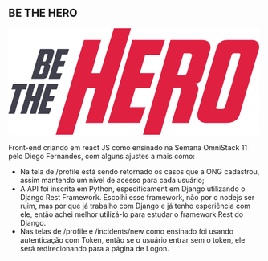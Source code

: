 ## BE THE HERO
![enter image description here](https://github.com/bonfimjustino7/bethehero/blob/master/src/assets/logo.svg)


Front-end criando em react JS como ensinado na Semana OmniStack 11 pelo Diego Fernandes, com alguns ajustes a mais como: 
- Na tela de /profile está sendo retornado os casos que a ONG cadastrou, assim mantendo um nível de acesso para cada usuário;
- A API foi inscrita em Python, especificament em Django utilizando o Django Rest Framework. Escolhi esse framework, não por o nodejs ser ruim, mas por que já trabalho com Django e já tenho esperiência com ele, então achei melhor utilizá-lo para estudar o framework Rest do Django.
- Nas telas de /profile e /incidents/new como ensinado foi usando autenticação com Token, então se o usuário entrar sem o token, ele será redirecionando para a página de Logon.
